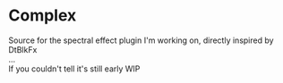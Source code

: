 # Complex

Source for the spectral effect plugin I'm working on, directly inspired by DtBlkFx  
...  
If you couldn't tell it's still early WIP
